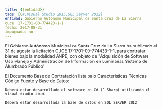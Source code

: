 ```yaml
---
title: {{entidad}}
tags: [C#,Visual Studio 2015,SQL Server 2012]
entidad: Gobierno Autónomo Municipal de Santa Cruz de La Sierra
cuce: 17-1701-00-774423-1-1
fecha: 2017-08-31
impugnado: no
---
```


El Gobierno Autónomo Municipal de Santa Cruz de La Sierra ha publicado
el 31 de agosto la licitación CUCE 17-1701-00-774423-1-1, para
contratar bienes bajo la modalidad ANPE, con objeto de "Adquisición de
Software Uso Manejo y Administración de Información en Luminarias
Sistema de Alumbrado Público"

<!--more-->

El Documento Base de Contratación lista bajo Caracteristicas Técnicas,
Código Fuente y Base de Datos:

    Deberá estar desarrollado el software en C# (C Sharp) utilizando el
    Visual Studio 2015.

    Deberá estar desarrollada la base de datos en SQL SERVER 2012
